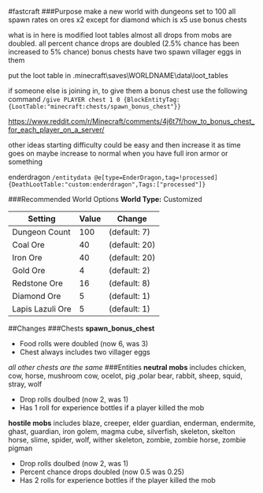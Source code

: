 #fastcraft
###Purpose
make a new world with dungeons set to 100
all spawn rates on ores x2 except for diamond which is x5
use bonus chests

what is in here is modified loot tables
almost all drops from mobs are doubled. all percent chance drops are doubled (2.5% chance has been increased to 5% chance)
bonus chests have two spawn villager eggs in them

put the loot table in \.minecraft\saves\WORLDNAME\data\loot_tables

if someone else is joining in, to give them a bonus chest use the following command
`/give PLAYER chest 1 0 {BlockEntityTag:{LootTable:"minecraft:chests/spawn_bonus_chest"}}`

https://www.reddit.com/r/Minecraft/comments/4j6t7f/how_to_bonus_chest_for_each_player_on_a_server/

other ideas
starting difficulty could be easy and then increase it as time goes on
maybe increase to normal when you have full iron armor or something


enderdragon
`/entitydata @e[type=EnderDragon,tag=!processed] {DeathLootTable:"custom:enderdragon",Tags:["processed"]}`

###Recommended World Options
**World Type:** Customized

Setting | Value | Change
--- | --- | ---
Dungeon Count | 100 | (default: 7)
Coal Ore | 40 | (default: 20)
Iron Ore | 40 | (default: 20)
Gold Ore | 4 | (default: 2)
Redstone Ore | 16 | (default: 8)
Diamond Ore | 5 | (default: 1)
Lapis Lazuli Ore | 5 | (default: 1)

##Changes
###Chests
**spawn_bonus_chest**
- Food rolls were doubled (now 6, was 3)
- Chest always includes two villager eggs

*all other chests are the same*
###Entities
**neutral mobs** includes chicken, cow, horse, mushroom cow, ocelot, pig ,polar bear, rabbit, sheep, squid, stray, wolf
- Drop rolls doulbed (now 2, was 1)
- Has 1 roll for experience bottles if a player killed the mob

**hostile mobs** includes blaze, creeper, elder guardian, enderman, endermite, ghast, guardian, iron golem, magma cube, silverfish, skeleton, skelton horse, slime, spider, wolf, wither skeleton, zombie, zombie horse, zombie pigman
- Drop rolls doulbed (now 2, was 1)
- Percent chance drops doubled (now 0.5 was 0.25)
- Has 2 rolls for experience bottles if the player killed the mob
